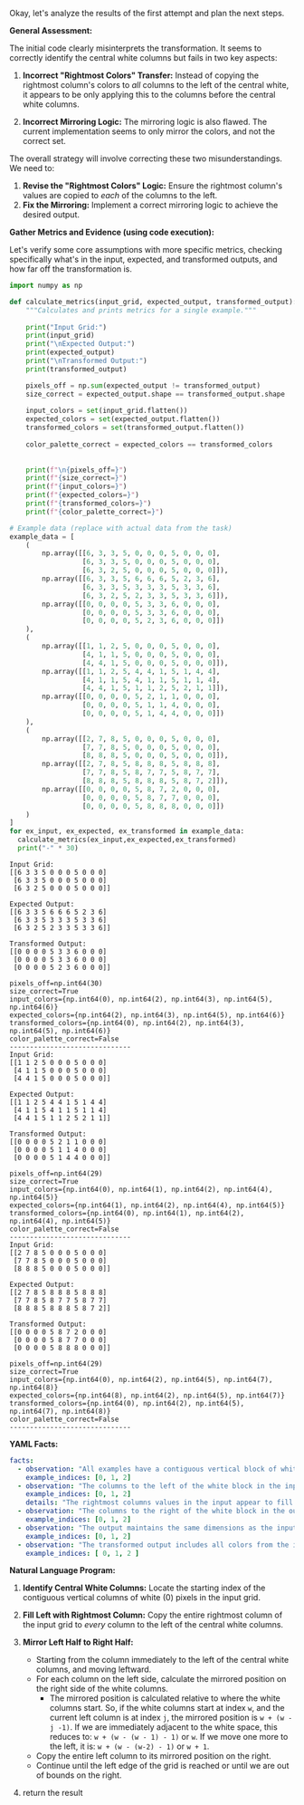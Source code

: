 Okay, let's analyze the results of the first attempt and plan the next steps.

**General Assessment:**

The initial code clearly misinterprets the transformation. It seems to correctly identify the central white columns but fails in two key aspects:

1.  **Incorrect "Rightmost Colors" Transfer:** Instead of copying the rightmost column's colors to *all* columns to the left of the central white, it appears to be only applying this to the columns before the central white columns.

2.  **Incorrect Mirroring Logic:**  The mirroring logic is also flawed. The current implementation seems to only mirror the colors, and not the correct set.

The overall strategy will involve correcting these two misunderstandings. We need to:

1.  **Revise the "Rightmost Colors" Logic:** Ensure the rightmost column's values are copied to *each* of the columns to the left.
2.  **Fix the Mirroring:**  Implement a correct mirroring logic to achieve the desired output.

**Gather Metrics and Evidence (using code execution):**

Let's verify some core assumptions with more specific metrics, checking specifically what's in the input, expected, and transformed outputs, and how far off the transformation is.


``` python
import numpy as np

def calculate_metrics(input_grid, expected_output, transformed_output):
    """Calculates and prints metrics for a single example."""
    
    print("Input Grid:")
    print(input_grid)
    print("\nExpected Output:")
    print(expected_output)
    print("\nTransformed Output:")
    print(transformed_output)

    pixels_off = np.sum(expected_output != transformed_output)
    size_correct = expected_output.shape == transformed_output.shape
    
    input_colors = set(input_grid.flatten())
    expected_colors = set(expected_output.flatten())
    transformed_colors = set(transformed_output.flatten())
    
    color_palette_correct = expected_colors == transformed_colors
    
    
    print(f"\n{pixels_off=}")
    print(f"{size_correct=}")
    print(f"{input_colors=}")
    print(f"{expected_colors=}")
    print(f"{transformed_colors=}")
    print(f"{color_palette_correct=}")

# Example data (replace with actual data from the task)
example_data = [
    (
        np.array([[6, 3, 3, 5, 0, 0, 0, 5, 0, 0, 0],
                  [6, 3, 3, 5, 0, 0, 0, 5, 0, 0, 0],
                  [6, 3, 2, 5, 0, 0, 0, 5, 0, 0, 0]]),
        np.array([[6, 3, 3, 5, 6, 6, 6, 5, 2, 3, 6],
                  [6, 3, 3, 5, 3, 3, 3, 5, 3, 3, 6],
                  [6, 3, 2, 5, 2, 3, 3, 5, 3, 3, 6]]),
        np.array([[0, 0, 0, 0, 5, 3, 3, 6, 0, 0, 0],
                  [0, 0, 0, 0, 5, 3, 3, 6, 0, 0, 0],
                  [0, 0, 0, 0, 5, 2, 3, 6, 0, 0, 0]])
    ),
    (
        np.array([[1, 1, 2, 5, 0, 0, 0, 5, 0, 0, 0],
                  [4, 1, 1, 5, 0, 0, 0, 5, 0, 0, 0],
                  [4, 4, 1, 5, 0, 0, 0, 5, 0, 0, 0]]),
        np.array([[1, 1, 2, 5, 4, 4, 1, 5, 1, 4, 4],
                  [4, 1, 1, 5, 4, 1, 1, 5, 1, 1, 4],
                  [4, 4, 1, 5, 1, 1, 2, 5, 2, 1, 1]]),
        np.array([[0, 0, 0, 0, 5, 2, 1, 1, 0, 0, 0],
                  [0, 0, 0, 0, 5, 1, 1, 4, 0, 0, 0],
                  [0, 0, 0, 0, 5, 1, 4, 4, 0, 0, 0]])
    ),
    (
        np.array([[2, 7, 8, 5, 0, 0, 0, 5, 0, 0, 0],
                  [7, 7, 8, 5, 0, 0, 0, 5, 0, 0, 0],
                  [8, 8, 8, 5, 0, 0, 0, 5, 0, 0, 0]]),
        np.array([[2, 7, 8, 5, 8, 8, 8, 5, 8, 8, 8],
                  [7, 7, 8, 5, 8, 7, 7, 5, 8, 7, 7],
                  [8, 8, 8, 5, 8, 8, 8, 5, 8, 7, 2]]),
        np.array([[0, 0, 0, 0, 5, 8, 7, 2, 0, 0, 0],
                  [0, 0, 0, 0, 5, 8, 7, 7, 0, 0, 0],
                  [0, 0, 0, 0, 5, 8, 8, 8, 0, 0, 0]])
    )
]
for ex_input, ex_expected, ex_transformed in example_data:
  calculate_metrics(ex_input,ex_expected,ex_transformed)
  print("-" * 30)


```
```
Input Grid:
[[6 3 3 5 0 0 0 5 0 0 0]
 [6 3 3 5 0 0 0 5 0 0 0]
 [6 3 2 5 0 0 0 5 0 0 0]]

Expected Output:
[[6 3 3 5 6 6 6 5 2 3 6]
 [6 3 3 5 3 3 3 5 3 3 6]
 [6 3 2 5 2 3 3 5 3 3 6]]

Transformed Output:
[[0 0 0 0 5 3 3 6 0 0 0]
 [0 0 0 0 5 3 3 6 0 0 0]
 [0 0 0 0 5 2 3 6 0 0 0]]

pixels_off=np.int64(30)
size_correct=True
input_colors={np.int64(0), np.int64(2), np.int64(3), np.int64(5), np.int64(6)}
expected_colors={np.int64(2), np.int64(3), np.int64(5), np.int64(6)}
transformed_colors={np.int64(0), np.int64(2), np.int64(3), np.int64(5), np.int64(6)}
color_palette_correct=False
------------------------------
Input Grid:
[[1 1 2 5 0 0 0 5 0 0 0]
 [4 1 1 5 0 0 0 5 0 0 0]
 [4 4 1 5 0 0 0 5 0 0 0]]

Expected Output:
[[1 1 2 5 4 4 1 5 1 4 4]
 [4 1 1 5 4 1 1 5 1 1 4]
 [4 4 1 5 1 1 2 5 2 1 1]]

Transformed Output:
[[0 0 0 0 5 2 1 1 0 0 0]
 [0 0 0 0 5 1 1 4 0 0 0]
 [0 0 0 0 5 1 4 4 0 0 0]]

pixels_off=np.int64(29)
size_correct=True
input_colors={np.int64(0), np.int64(1), np.int64(2), np.int64(4), np.int64(5)}
expected_colors={np.int64(1), np.int64(2), np.int64(4), np.int64(5)}
transformed_colors={np.int64(0), np.int64(1), np.int64(2), np.int64(4), np.int64(5)}
color_palette_correct=False
------------------------------
Input Grid:
[[2 7 8 5 0 0 0 5 0 0 0]
 [7 7 8 5 0 0 0 5 0 0 0]
 [8 8 8 5 0 0 0 5 0 0 0]]

Expected Output:
[[2 7 8 5 8 8 8 5 8 8 8]
 [7 7 8 5 8 7 7 5 8 7 7]
 [8 8 8 5 8 8 8 5 8 7 2]]

Transformed Output:
[[0 0 0 0 5 8 7 2 0 0 0]
 [0 0 0 0 5 8 7 7 0 0 0]
 [0 0 0 0 5 8 8 8 0 0 0]]

pixels_off=np.int64(29)
size_correct=True
input_colors={np.int64(0), np.int64(2), np.int64(5), np.int64(7), np.int64(8)}
expected_colors={np.int64(8), np.int64(2), np.int64(5), np.int64(7)}
transformed_colors={np.int64(0), np.int64(2), np.int64(5), np.int64(7), np.int64(8)}
color_palette_correct=False
------------------------------

```
**YAML Facts:**


```yaml
facts:
  - observation: "All examples have a contiguous vertical block of white (0) pixels in the center."
    example_indices: [0, 1, 2]
  - observation: "The columns to the left of the white block in the input are replaced by the colors from the rightmost column."
    example_indices: [0, 1, 2]
    details: "The rightmost columns values in the input appear to fill all the columns to the left of the white space in the transformed output."
  - observation: "The columns to the right of the white block in the output are a mirror image of the columns left of the center in the input."
    example_indices: [0, 1, 2]
  - observation: "The output maintains the same dimensions as the input."
    example_indices: [0, 1, 2]
  - observation: "The transformed output includes all colors from the input with the exception of 'white' (color code '0') to the left and right of the central 'white' columns."
    example_indices: [ 0, 1, 2 ]
```


**Natural Language Program:**

1.  **Identify Central White Columns:** Locate the starting index of the contiguous vertical columns of white (0) pixels in the input grid.

2.  **Fill Left with Rightmost Column:** Copy the entire rightmost column of the input grid to *every* column to the left of the central white columns.

3.  **Mirror Left Half to Right Half:**
    *   Starting from the column immediately to the left of the central white columns, and moving leftward.
    *   For each column on the left side, calculate the mirrored position on the right side of the white columns.
        *   The mirrored position is calculated relative to where the white columns start. So, if the white columns start at index `w`, and the current left column is at index `j`, the mirrored position is `w + (w - j -1)`. If we are immediately adjacent to the white space, this reduces to: `w + (w - (w - 1) - 1)` or `w`. If we move one more to the left, it is: `w + (w - (w-2) - 1)` or `w + 1`.
    *    Copy the entire left column to its mirrored position on the right.
    *   Continue until the left edge of the grid is reached or until we are out of bounds on the right.

4. return the result
